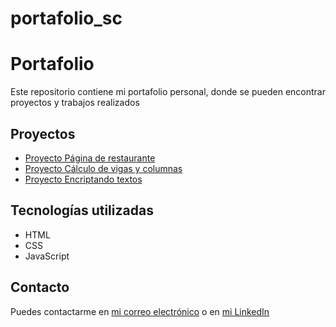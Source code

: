 # portafolio_sc

# Portafolio

Este repositorio contiene mi portafolio personal, donde se pueden encontrar proyectos y trabajos realizados

## Proyectos

- [Proyecto Página de restaurante](https://github.com/SantiagoCoral09/BlueBullBar.git)
- [Proyecto Cálculo de vigas y columnas](https://santiagocoral09.github.io/calculoVigas/)
- [Proyecto Encriptando textos](https://santiagocoral09.github.io/encriptador_texto/)

## Tecnologías utilizadas

- HTML
- CSS
- JavaScript

## Contacto

Puedes contactarme en [mi correo electrónico](mailto:santiagocoral80@gmail.com) o en
[mi LinkedIn](https://www.linkedin.com/in/santiago-alejandro-coral-ruano-004845257)
